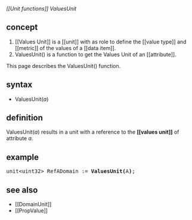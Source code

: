 *[[Unit functions]] ValuesUnit*

## concept

1. [[Values Unit]] is a [[unit]] with as role to define the [[value type]] and [[metric]] of the values of a [[data item]].
2.  ValuesUnit() is a function to get the Values Unit of an [[attribute]].

This page describes the ValuesUnit() function.

## syntax

- ValuesUnit(*a*)

## definition

ValuesUnit(*a*) results in a unit with a reference to the **[[values unit]]** of attribute *a*.

## example
<pre>
unit&lt;uint32&gt; RefADomain := <B>ValuesUnit(</B>A<B>)</B>;
</pre>

## see also

- [[DomainUnit]]
- [[PropValue]]